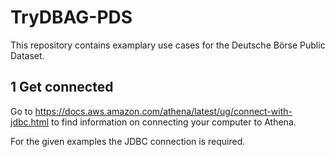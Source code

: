 # TryDBAG-PDS

This repository contains examplary use cases for the Deutsche Börse Public Dataset.

## 1 Get connected

Go to https://docs.aws.amazon.com/athena/latest/ug/connect-with-jdbc.html to find information on connecting your computer to Athena.

For the given examples the JDBC connection is required.

